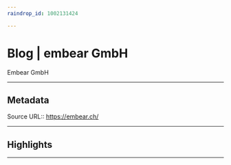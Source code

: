 ```yaml
---
raindrop_id: 1002131424

---
```


# Blog | embear GmbH
Embear GmbH
___
## Metadata
Source URL:: https://embear.ch/


___
## Highlights
___